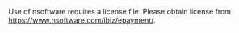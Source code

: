 ﻿Use of nsoftware requires a license file.  Please obtain license from https://www.nsoftware.com/ibiz/epayment/.  
